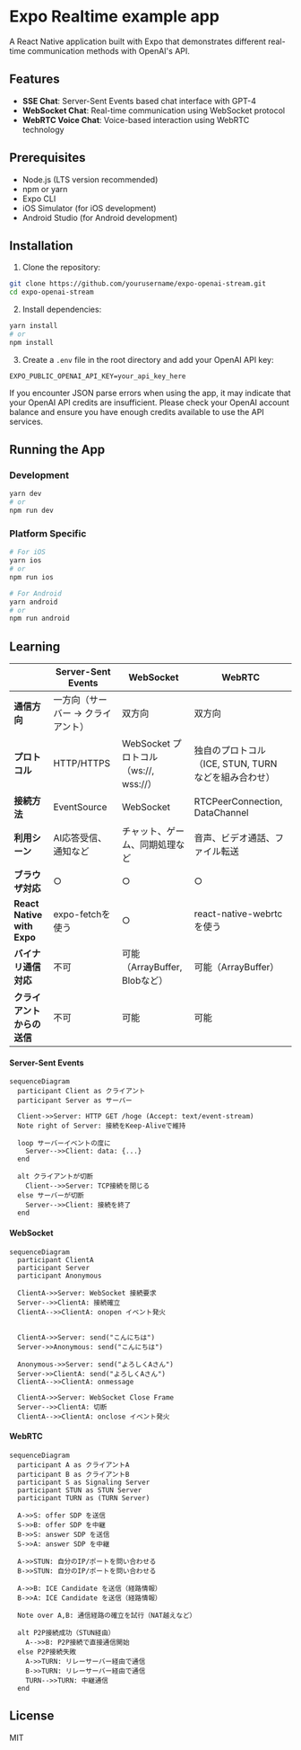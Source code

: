 # Expo Realtime example app

A React Native application built with Expo that demonstrates different real-time communication methods with OpenAI's API.

## Features

- **SSE Chat**: Server-Sent Events based chat interface with GPT-4
- **WebSocket Chat**: Real-time communication using WebSocket protocol
- **WebRTC Voice Chat**: Voice-based interaction using WebRTC technology

## Prerequisites

- Node.js (LTS version recommended)
- npm or yarn
- Expo CLI
- iOS Simulator (for iOS development)
- Android Studio (for Android development)

## Installation

1. Clone the repository:

```bash
git clone https://github.com/yourusername/expo-openai-stream.git
cd expo-openai-stream
```

2. Install dependencies:

```bash
yarn install
# or
npm install
```

3. Create a `.env` file in the root directory and add your OpenAI API key:

```
EXPO_PUBLIC_OPENAI_API_KEY=your_api_key_here
```

If you encounter JSON parse errors when using the app, it may indicate that your OpenAI API credits are insufficient. Please check your OpenAI account balance and ensure you have enough credits available to use the API services.

## Running the App

### Development

```bash
yarn dev
# or
npm run dev
```

### Platform Specific

```bash
# For iOS
yarn ios
# or
npm run ios

# For Android
yarn android
# or
npm run android
```

## Learning

|                            | **Server-Sent Events**            | **WebSocket**                         | **WebRTC**                                           |
| -------------------------- | --------------------------------- | ------------------------------------- | ---------------------------------------------------- |
| **通信方向**               | 一方向（サーバー → クライアント） | 双方向                                | 双方向                                               |
| **プロトコル**             | HTTP/HTTPS                        | WebSocket プロトコル（ws://, wss://） | 独自のプロトコル（ICE, STUN, TURN などを組み合わせ） |
| **接続方法**               | EventSource                       | WebSocket                             | RTCPeerConnection, DataChannel                       |
| **利用シーン**             | AI応答受信、通知など              | チャット、ゲーム、同期処理など        | 音声、ビデオ通話、ファイル転送                       |
| **ブラウザ対応**           | ○                                 | ○                                     | ○                                                    |
| **React Native with Expo** | expo-fetchを使う                  | ○                                     | react-native-webrtcを使う                            |
| **バイナリ通信対応**       | 不可                              | 可能（ArrayBuffer, Blobなど）         | 可能（ArrayBuffer）                                  |
| **クライアントからの送信** | 不可                              | 可能                                  | 可能                                                 |

#### Server-Sent Events

```mermaid
sequenceDiagram
  participant Client as クライアント
  participant Server as サーバー

  Client->>Server: HTTP GET /hoge (Accept: text/event-stream)
  Note right of Server: 接続をKeep-Aliveで維持

  loop サーバーイベントの度に
    Server-->>Client: data: {...}
  end

  alt クライアントが切断
    Client-->>Server: TCP接続を閉じる
  else サーバーが切断
    Server-->>Client: 接続を終了
  end
```

#### WebSocket

```mermaid
sequenceDiagram
  participant ClientA
  participant Server
  participant Anonymous

  ClientA->>Server: WebSocket 接続要求
  Server-->>ClientA: 接続確立
  ClientA-->>ClientA: onopen イベント発火


  ClientA->>Server: send("こんにちは")
  Server->>Anonymous: send("こんにちは")

  Anonymous->>Server: send("よろしくAさん")
  Server->>ClientA: send("よろしくAさん")
  ClientA-->>ClientA: onmessage

  ClientA->>Server: WebSocket Close Frame
  Server-->>ClientA: 切断
  ClientA-->>ClientA: onclose イベント発火
```

#### WebRTC

```mermaid
sequenceDiagram
  participant A as クライアントA
  participant B as クライアントB
  participant S as Signaling Server
  participant STUN as STUN Server
  participant TURN as (TURN Server)

  A->>S: offer SDP を送信
  S->>B: offer SDP を中継
  B->>S: answer SDP を送信
  S->>A: answer SDP を中継

  A->>STUN: 自分のIP/ポートを問い合わせる
  B->>STUN: 自分のIP/ポートを問い合わせる

  A->>B: ICE Candidate を送信（経路情報）
  B->>A: ICE Candidate を送信（経路情報）

  Note over A,B: 通信経路の確立を試行（NAT越えなど）

  alt P2P接続成功（STUN経由）
    A-->>B: P2P接続で直接通信開始
  else P2P接続失敗
    A->>TURN: リレーサーバー経由で通信
    B->>TURN: リレーサーバー経由で通信
    TURN-->>TURN: 中継通信
  end
```

## License

MIT
